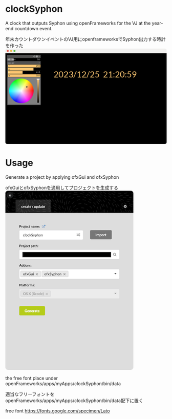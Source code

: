# clockSyphon
A clock that outputs Syphon using openFrameworks for the VJ at the year-end countdown event. 

年末カウントダウンイベントのVJ用にopenframeworksでSyphon出力する時計を作った
![Image 1](img/clockSyphon.png)

# Usage

Generate a project by applying ofxGui and ofxSyphon

ofxGuiとofxSyphonを適用してプロジェクトを生成する
![Image 2](img/generateProject.png)

the free font place under openFrameworks/apps/myApps/clockSyphon/bin/data

適当なフリーフォントをopenFrameworks/apps/myApps/clockSyphon/bin/data配下に置く

free font https://fonts.google.com/specimen/Lato

